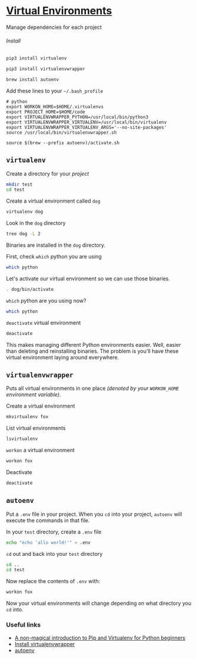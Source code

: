 # [Virtual Environments](http://docs.python-guide.org/en/latest/dev/virtualenvs/)
Manage dependencies for each project

###### Install

```sh
pip3 install virtualenv
```

```sh
pip3 install virtualenvwrapper
```

```sh
brew install autoenv
```

Add these lines to your `~/.bash_profile`

```
# python
export WORKON_HOME=$HOME/.virtualenvs
export PROJECT_HOME=$HOME/code
export VIRTUALENVWRAPPER_PYTHON=/usr/local/bin/python3
export VIRTUALENVWRAPPER_VIRTUALENV=/usr/local/bin/virtualenv
export VIRTUALENVWRAPPER_VIRTUALENV_ARGS='--no-site-packages'
source /usr/local/bin/virtualenvwrapper.sh

source $(brew --prefix autoenv)/activate.sh
```

## `virtualenv`

Create a directory for your *project*
```sh
mkdir test
cd test
```

Create a virtual environment called `dog`

```sh
virtualenv dog
```

Look in the `dog` directory

```sh
tree dog -L 2
```

Binaries are installed in the `dog` directory.

First, check `which` python you are using

```sh
which python
```

Let's activate our virtual environment so we can use those binaries.

```sh
. dog/bin/activate
```

`which` python are you using now?

```sh
which python
```

`deactivate` virtual environment

```sh
deactivate
```

This makes managing different Python environments easier.
Well, easier than deleting and reinstalling binaries.
The problem is you'll have these virtual environment laying around everywhere.

## `virtualenvwrapper`
Puts all virtual environments in one place *(denoted by your `WORKON_HOME` environment variable)*.

Create a virtual environment

```sh
mkvirtualenv fox
```

List virtual environments

```sh
lsvirtualenv
```

`workon` a virtual environment

```sh
workon fox
```

Deactivate

```sh
deactivate
```

## `autoenv`

Put a `.env` file in your project. When you `cd` into your project,
`autoenv` will execute the commands in that file.

In your `test` directory, create a `.env` file

```sh
echo "echo 'allo world!'" > .env
```

`cd` out and back into your `test` directory

```sh
cd ..
cd test
```

Now replace the contents of `.env` with:

```sh
workon fox
```

Now your virtual environments will change depending on what directory you `cd` into.

### Useful links
* [A non-magical introduction to Pip and Virtualenv for Python beginners](https://www.dabapps.com/blog/introduction-to-pip-and-virtualenv-python/)
* [Install virtualenvwrapper](https://virtualenvwrapper.readthedocs.io/en/latest/install.html)
* [autoenv](https://github.com/kennethreitz/autoenv)
